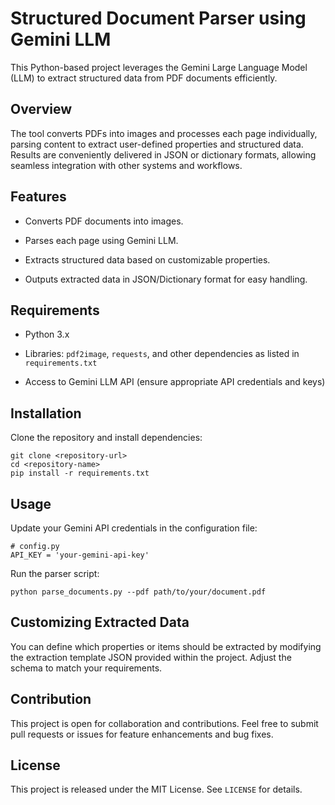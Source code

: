 # Structured Document Parser using Gemini LLM

This Python-based project leverages the Gemini Large Language Model (LLM) to extract structured data from PDF documents efficiently.

## Overview

The tool converts PDFs into images and processes each page individually, parsing content to extract user-defined properties and structured data. Results are conveniently delivered in JSON or dictionary formats, allowing seamless integration with other systems and workflows.

## Features

-   Converts PDF documents into images.
    
-   Parses each page using Gemini LLM.
    
-   Extracts structured data based on customizable properties.
    
-   Outputs extracted data in JSON/Dictionary format for easy handling.
    

## Requirements

-   Python 3.x
    
-   Libraries: `pdf2image`, `requests`, and other dependencies as listed in `requirements.txt`
    
-   Access to Gemini LLM API (ensure appropriate API credentials and keys)
    

## Installation

Clone the repository and install dependencies:

```
git clone <repository-url>
cd <repository-name>
pip install -r requirements.txt
```

## Usage

Update your Gemini API credentials in the configuration file:

```
# config.py
API_KEY = 'your-gemini-api-key'
```

Run the parser script:

```
python parse_documents.py --pdf path/to/your/document.pdf
```

## Customizing Extracted Data

You can define which properties or items should be extracted by modifying the extraction template JSON provided within the project. Adjust the schema to match your requirements.

## Contribution

This project is open for collaboration and contributions. Feel free to submit pull requests or issues for feature enhancements and bug fixes.

## License

This project is released under the MIT License. See `LICENSE` for details.

